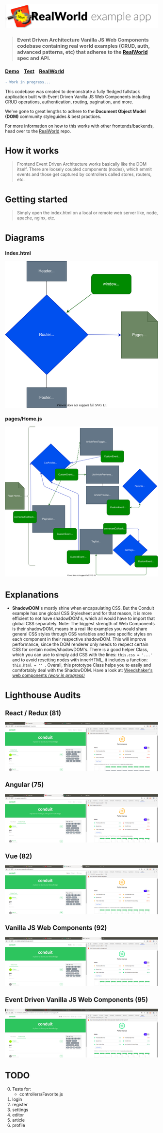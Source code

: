 # ![RealWorld Example App](logo.png)

> ### Event Driven Architecture Vanilla JS Web Components codebase containing real world examples (CRUD, auth, advanced patterns, etc) that adheres to the [RealWorld](https://github.com/gothinkster/realworld) spec and API.


### [Demo](https://weedshaker.github.io/event-driven-web-components-realworld-example-app)&nbsp;&nbsp;&nbsp;&nbsp;[Test](https://weedshaker.github.io/event-driven-web-components-realworld-example-app/test)&nbsp;&nbsp;&nbsp;&nbsp;[RealWorld](https://github.com/gothinkster/realworld)
```diff
- Work in progress...
```


This codebase was created to demonstrate a fully fledged fullstack application built with Event Driven Vanilla JS Web Components including CRUD operations, authentication, routing, pagination, and more.

We've gone to great lengths to adhere to the **Document Object Model (DOM)** community styleguides & best practices.

For more information on how to this works with other frontends/backends, head over to the [RealWorld](https://github.com/gothinkster/realworld) repo.


# How it works

> Frontend Event Driven Architecture works basically like the DOM itself. There are loosely coupled components (nodes), which emmit events and those get captured by controllers called stores, routers, etc. 

# Getting started

> Simply open the index.html on a local or remote web server like, node, apache, nginx, etc.

# Diagrams

### Index.html
![Index](./diagrams/Index.drawio.svg)
### pages/Home.js
![Home](./diagrams/Home.drawio.svg)

# Explanations

* **ShadowDOM**'s mostly shine when encapsulating CSS. But the Conduit example has one global CSS Stylesheet and for that reason, it is more efficient to not have shadowDOM's, which all would have to import that global CSS separately. Note: The biggest strength of Web Components is their shadowDOM, means in a real life examples you would share general CSS styles through CSS variables and have specific styles on each component in their respective shadowDOM. This will improve performance, since the DOM renderer only needs to respect certain CSS for certain nodes/shadowDOM's. There is a good helper Class, which you can use to simply add CSS with the lines: ```this.css = '...' ``` and to avoid resetting nodes with innerHTML, it includes a function: ```this.html = '' ```. Overall, this prototype Class helps you to easily and comfortably deal with the ShadowDOM. Have a look at: [Weedshaker's web components *(work in progress)*](https://github.com/Weedshaker/web-components/blob/master/prototypes/MasterShadow.js)

# Lighthouse Audits

## React / Redux (81)
![react-redux.realworld](./images/react-redux.realworld.png)

## Angular (75)
![angular.realworld.io](./images/angular.realworld.io.png)

## Vue (82)
![vue-vuex-realworld.netlify](./images/vue-vuex-realworld.netlify.png)

## Vanilla JS Web Components (92)
![conduit-vanilla.herokuapp](./images/conduit-vanilla.herokuapp.png)

## Event Driven Vanilla JS Web Components (95)
![event-driven-web-components-realworld-example-app](./images/event-driven-web-components-realworld-example-app.png)

# TODO

0. Tests for: 
    - controllers/Favorite.js
1. login
2. register
3. settings
4. editor
5. article
6. profile
